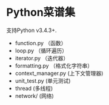 # Python菜谱集
支持Python v3.4.3+.

- function.py （函数）
- loop.py （循环遍历）
- iterator.py （迭代器）
- formatting.py （格式化字符串）
- context_manager.py (上下文管理器)
- unit_test.py (单元测试)
- thread (多线程)
- network/ (网络)
